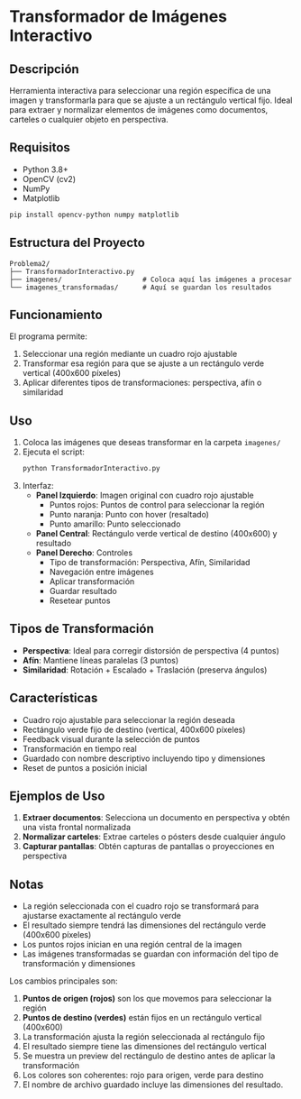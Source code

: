 
# Transformador de Imágenes Interactivo

## Descripción
Herramienta interactiva para seleccionar una región específica de una imagen y transformarla para que se ajuste a un rectángulo vertical fijo. Ideal para extraer y normalizar elementos de imágenes como documentos, carteles o cualquier objeto en perspectiva.

## Requisitos
- Python 3.8+
- OpenCV (cv2)
- NumPy
- Matplotlib

```bash
pip install opencv-python numpy matplotlib
```

## Estructura del Proyecto
```
Problema2/
├── TransformadorInteractivo.py
├── imagenes/                    # Coloca aquí las imágenes a procesar
└── imagenes_transformadas/      # Aquí se guardan los resultados
```

## Funcionamiento

El programa permite:
1. Seleccionar una región mediante un cuadro rojo ajustable
2. Transformar esa región para que se ajuste a un rectángulo verde vertical (400x600 píxeles)
3. Aplicar diferentes tipos de transformaciones: perspectiva, afín o similaridad

## Uso

1. Coloca las imágenes que deseas transformar en la carpeta `imagenes/`
2. Ejecuta el script:
   ```bash
   python TransformadorInteractivo.py
   ```
3. Interfaz:
   - **Panel Izquierdo**: Imagen original con cuadro rojo ajustable
     - Puntos rojos: Puntos de control para seleccionar la región
     - Punto naranja: Punto con hover (resaltado)
     - Punto amarillo: Punto seleccionado
   - **Panel Central**: Rectángulo verde vertical de destino (400x600) y resultado
   - **Panel Derecho**: Controles
     - Tipo de transformación: Perspectiva, Afín, Similaridad
     - Navegación entre imágenes
     - Aplicar transformación
     - Guardar resultado
     - Resetear puntos

## Tipos de Transformación

- **Perspectiva**: Ideal para corregir distorsión de perspectiva (4 puntos)
- **Afín**: Mantiene líneas paralelas (3 puntos)
- **Similaridad**: Rotación + Escalado + Traslación (preserva ángulos)

## Características

- Cuadro rojo ajustable para seleccionar la región deseada
- Rectángulo verde fijo de destino (vertical, 400x600 píxeles)
- Feedback visual durante la selección de puntos
- Transformación en tiempo real
- Guardado con nombre descriptivo incluyendo tipo y dimensiones
- Reset de puntos a posición inicial

## Ejemplos de Uso

1. **Extraer documentos**: Selecciona un documento en perspectiva y obtén una vista frontal normalizada
2. **Normalizar carteles**: Extrae carteles o pósters desde cualquier ángulo
3. **Capturar pantallas**: Obtén capturas de pantallas o proyecciones en perspectiva

## Notas

- La región seleccionada con el cuadro rojo se transformará para ajustarse exactamente al rectángulo verde
- El resultado siempre tendrá las dimensiones del rectángulo verde (400x600 píxeles)
- Los puntos rojos inician en una región central de la imagen
- Las imágenes transformadas se guardan con información del tipo de transformación y dimensiones


Los cambios principales son:

1. **Puntos de origen (rojos)** son los que movemos para seleccionar la región
2. **Puntos de destino (verdes)** están fijos en un rectángulo vertical (400x600)
3. La transformación ajusta la región seleccionada al rectángulo fijo
4. El resultado siempre tiene las dimensiones del rectángulo vertical
5. Se muestra un preview del rectángulo de destino antes de aplicar la transformación
6. Los colores son coherentes: rojo para origen, verde para destino
7. El nombre de archivo guardado incluye las dimensiones del resultado.
